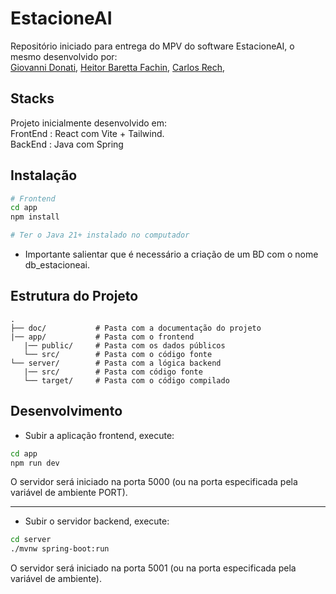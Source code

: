 # EstacioneAI

Repositório iniciado para entrega do MPV do software EstacioneAI, o mesmo desenvolvido por:</br>
[Giovanni Donati](https://github.com/GiovanniDonati),
[Heitor Baretta Fachin](https://github.com/HeitorFachin),
[Carlos Rech](https://github.com/carlosgbrs),

##

## Stacks

Projeto inicialmente desenvolvido em:<br>
FrontEnd : React com Vite + Tailwind.<br>
BackEnd : Java com Spring

## Instalação

```bash
# Frontend
cd app
npm install
```

```bash
# Ter o Java 21+ instalado no computador
```

- Importante salientar que é necessário a criação de um BD com o nome db_estacioneai.

## Estrutura do Projeto

```
.
├── doc/           # Pasta com a documentação do projeto
|── app/           # Pasta com o frontend
   |── public/     # Pasta com os dados públicos
   └── src/        # Pasta com o código fonte
└── server/        # Pasta com a lógica backend
   |── src/        # Pasta com código fonte
   └── target/     # Pasta com o código compilado
```

## Desenvolvimento

- Subir a aplicação frontend, execute:

```bash
cd app
npm run dev
```

O servidor será iniciado na porta 5000 (ou na porta especificada pela variável de ambiente PORT).

---

- Subir o servidor backend, execute:

```bash
cd server
./mvnw spring-boot:run
```

O servidor será iniciado na porta 5001 (ou na porta especificada pela variável de ambiente).
